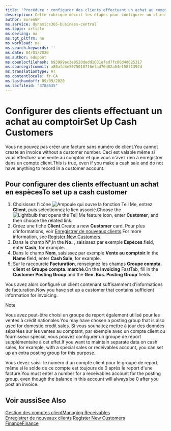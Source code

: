 ```yaml
---
title: 'Procédure : configurer des clients effectuant un achat au comptoir | Microsoft Docs'
description: Cette rubrique décrit les étapes pour configurer un client qui paie en espèces.
author: SorenGP
ms.service: dynamics365-business-central
ms.topic: article
ms.devlang: na
ms.tgt_pltfrm: na
ms.workload: na
ms.search.keywords: ''
ms.date: 04/01/2020
ms.author: edupont
ms.openlocfilehash: b93999ec3e8520dedd1601efad7fc00d4d625317
ms.sourcegitcommit: a80afd4e5075018716efad76d82a54e158f1392d
ms.translationtype: HT
ms.contentlocale: fr-CA
ms.lasthandoff: 09/09/2020
ms.locfileid: "3788635"
---
```

# <a name="set-up-cash-customers"></a><span data-ttu-id="2f2df-103">Configurer des clients effectuant un achat au comptoir</span><span class="sxs-lookup"><span data-stu-id="2f2df-103">Set Up Cash Customers</span></span>
<span data-ttu-id="2f2df-104">Vous ne pouvez pas créer une facture sans numéro de client.</span><span class="sxs-lookup"><span data-stu-id="2f2df-104">You cannot create an invoice without a customer number.</span></span> <span data-ttu-id="2f2df-105">Ceci est valable même si vous effectuez une vente au comptoir et que vous n'avez rien à enregistrer dans un compte client.</span><span class="sxs-lookup"><span data-stu-id="2f2df-105">This is true, even if you make a cash sale and do not have anything to record in a customer account.</span></span>  

## <a name="to-set-up-a-cash-customer"></a><span data-ttu-id="2f2df-106">Pour configurer des clients effectuant un achat en espèces</span><span class="sxs-lookup"><span data-stu-id="2f2df-106">To set up a cash customer</span></span>  
1.  <span data-ttu-id="2f2df-107">Choisissez l'icône ![Ampoule qui ouvre la fonction Tell Me](media/ui-search/search_small.png "Dites-moi ce que vous voulez faire"), entrez **Client**, puis sélectionnez le lien associé.</span><span class="sxs-lookup"><span data-stu-id="2f2df-107">Choose the ![Lightbulb that opens the Tell Me feature](media/ui-search/search_small.png "Tell me what you want to do") icon, enter **Customer**, and then choose the related link.</span></span>  
2.  <span data-ttu-id="2f2df-108">Créez une fiche **Client**.</span><span class="sxs-lookup"><span data-stu-id="2f2df-108">Create a new **Customer** card.</span></span> <span data-ttu-id="2f2df-109">Pour plus d'informations, voir [Enregistrer de nouveaux clients](sales-how-register-new-customers.md).</span><span class="sxs-lookup"><span data-stu-id="2f2df-109">For more information, see [Register New Customers](sales-how-register-new-customers.md).</span></span>
3.  <span data-ttu-id="2f2df-110">Dans le champ **N°**,</span><span class="sxs-lookup"><span data-stu-id="2f2df-110">In the **No.**</span></span> <span data-ttu-id="2f2df-111">, saisissez par exemple **Espèces**.</span><span class="sxs-lookup"><span data-stu-id="2f2df-111">field, enter **Cash**, for example.</span></span>  
4.  <span data-ttu-id="2f2df-112">Dans le champ **Nom**, saisissez par exemple **Vente au comptoir**.</span><span class="sxs-lookup"><span data-stu-id="2f2df-112">In the **Name** field, enter **Cash Sale**, for example.</span></span>  
5.  <span data-ttu-id="2f2df-113">Sur le raccourcie **Facturation**, renseignez les champs **Groupe compta. client** et **Groupe compta. marché**.</span><span class="sxs-lookup"><span data-stu-id="2f2df-113">On the **Invoicing** FastTab, fill in the **Customer Posting Group** and the **Gen. Bus. Posting Group** fields.</span></span>  

 <span data-ttu-id="2f2df-114">Vous avez alors configuré un client contenant suffisamment d'informations de facturation.</span><span class="sxs-lookup"><span data-stu-id="2f2df-114">Now you have set up a customer that contains sufficient information for invoicing.</span></span>  

> [!NOTE]  
>  <span data-ttu-id="2f2df-115">Vous avez peut-être choisi un groupe de report également utilisé pour les ventes à crédit nationales.</span><span class="sxs-lookup"><span data-stu-id="2f2df-115">You may have chosen a posting group that is also used for domestic credit sales.</span></span> <span data-ttu-id="2f2df-116">Si vous souhaitez mettre à jour des données séparées sur les ventes au comptant, par exemple avec un compte client ou fournisseur spécial, vous pouvez configurer un groupe de report supplémentaire à cet effet.</span><span class="sxs-lookup"><span data-stu-id="2f2df-116">If you want to maintain separate data on cash sales, for example, with a special sales or receivables account, you can set up an extra posting group for this purpose.</span></span>  
>   
>  <span data-ttu-id="2f2df-117">Vous devez saisir le numéro d'un compte client pour le groupe de report, même si le solde de ce compte est toujours de 0 après le report d'une facture.</span><span class="sxs-lookup"><span data-stu-id="2f2df-117">You must enter a number for a receivables account for the posting group, even though the balance in this account will always be 0 after you post an invoice.</span></span>  

## <a name="see-also"></a><span data-ttu-id="2f2df-118">Voir aussi</span><span class="sxs-lookup"><span data-stu-id="2f2df-118">See Also</span></span>
[<span data-ttu-id="2f2df-119">Gestion des comptes client</span><span class="sxs-lookup"><span data-stu-id="2f2df-119">Managing Receivables</span></span>](receivables-manage-receivables.md)  
<span data-ttu-id="2f2df-120">[Enregistrer de nouveaux clients](sales-how-register-new-customers.md)  </span><span class="sxs-lookup"><span data-stu-id="2f2df-120">[Register New Customers](sales-how-register-new-customers.md)  </span></span>  
[<span data-ttu-id="2f2df-121">Finance</span><span class="sxs-lookup"><span data-stu-id="2f2df-121">Finance</span></span>](finance.md)  

